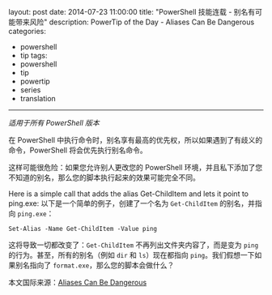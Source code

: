 ﻿layout: post
date: 2014-07-23 11:00:00
title: "PowerShell 技能连载 - 别名有可能带来风险"
description: PowerTip of the Day - Aliases Can Be Dangerous
categories:
- powershell
- tip
tags:
- powershell
- tip
- powertip
- series
- translation
---
_适用于所有 PowerShell 版本_

在 PowerShell 中执行命令时，别名享有最高的优先权，所以如果遇到了有歧义的命令，PowerShell 将会优先执行别名命令。

这样可能很危险：如果您允许别人更改您的 PowerShell 环境，并且私下添加了您不知道的别名，那么您的脚本执行起来的效果可能完全不同。

Here is a simple call that adds the alias Get-ChildItem and lets it point to ping.exe:
以下是一个简单的例子，创建了一个名为 `Get-ChildItem` 的别名，并指向 `ping.exe`：

    Set-Alias -Name Get-ChildItem -Value ping

这将导致一切都改变了：`Get-ChildItem` 不再列出文件夹内容了，而是变为 `ping` 的行为。甚至，所有的别名（例如 `dir` 和 `ls`）现在都指向 `ping`。我们假想一下如果别名指向了 `format.exe`，那么您的脚本会做什么？

<!--more-->
本文国际来源：[Aliases Can Be Dangerous](http://community.idera.com/powershell/powertips/b/tips/posts/aliases-can-be-dangerous)
